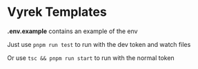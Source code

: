 # Vyrek Templates

**.env.example** contains an example of the env

Just use `pnpm run test` to run with the dev token and watch files

Or use `tsc && pnpm run start` to run with the normal token
